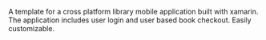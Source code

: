 A template for a cross platform library mobile application built with xamarin. 
The application includes user login and user based book checkout. Easily customizable.
